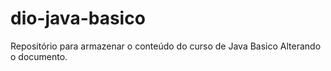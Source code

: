 # dio-java-basico
Repositório para armazenar o conteúdo do curso de Java Basico
Alterando o documento.